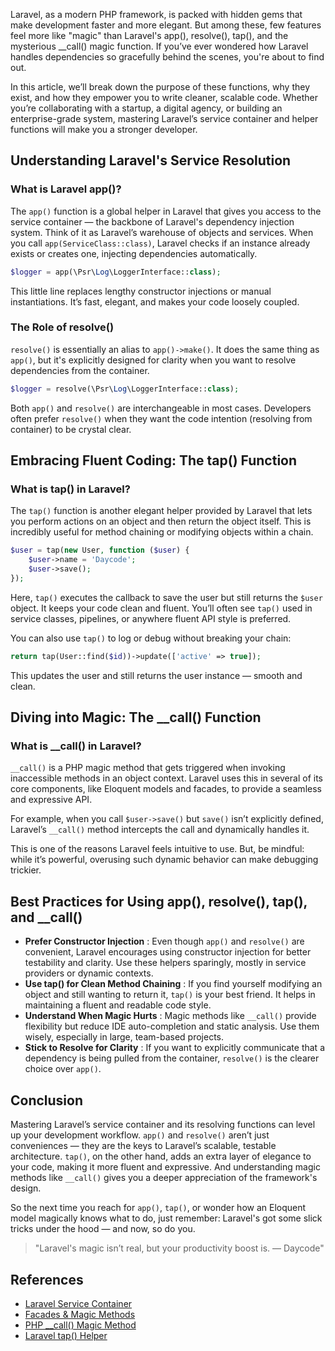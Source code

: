 Laravel, as a modern PHP framework, is packed with hidden gems that make development faster and more elegant. But among these, few features feel more like "magic" than Laravel's app(), resolve(), tap(), and the mysterious __call() magic function. If you’ve ever wondered how Laravel handles dependencies so gracefully behind the scenes, you're about to find out.

In this article, we’ll break down the purpose of these functions, why they exist, and how they empower you to write cleaner, scalable code. Whether you’re collaborating with a startup, a digital agency, or building an enterprise-grade system, mastering Laravel’s service container and helper functions will make you a stronger developer.

## Understanding Laravel's Service Resolution

### What is Laravel app()?
The `app()` function is a global helper in Laravel that gives you access to the service container — the backbone of Laravel's dependency injection system. Think of it as Laravel’s warehouse of objects and services. When you call `app(ServiceClass::class)`, Laravel checks if an instance already exists or creates one, injecting dependencies automatically.

```php
$logger = app(\Psr\Log\LoggerInterface::class);
```

This little line replaces lengthy constructor injections or manual instantiations. It’s fast, elegant, and makes your code loosely coupled.

### The Role of resolve()
`resolve()` is essentially an alias to `app()->make()`. It does the same thing as `app()`, but it's explicitly designed for clarity when you want to resolve dependencies from the container.

```php
$logger = resolve(\Psr\Log\LoggerInterface::class);
```

Both `app()` and `resolve()` are interchangeable in most cases. Developers often prefer `resolve()` when they want the code intention (resolving from container) to be crystal clear.

## Embracing Fluent Coding: The tap() Function

### What is tap() in Laravel?
The `tap()` function is another elegant helper provided by Laravel that lets you perform actions on an object and then return the object itself. This is incredibly useful for method chaining or modifying objects within a chain.

```php
$user = tap(new User, function ($user) {
    $user->name = 'Daycode';
    $user->save();
});
```

Here, `tap()` executes the callback to save the user but still returns the `$user` object. It keeps your code clean and fluent. You’ll often see `tap()` used in service classes, pipelines, or anywhere fluent API style is preferred.

You can also use `tap()` to log or debug without breaking your chain:

```php
return tap(User::find($id))->update(['active' => true]);
```

This updates the user and still returns the user instance — smooth and clean.

## Diving into Magic: The __call() Function

### What is __call() in Laravel?

`__call()` is a PHP magic method that gets triggered when invoking inaccessible methods in an object context. Laravel uses this in several of its core components, like Eloquent models and facades, to provide a seamless and expressive API.

For example, when you call `$user->save()` but `save()` isn’t explicitly defined, Laravel’s `__call()` method intercepts the call and dynamically handles it.

This is one of the reasons Laravel feels intuitive to use. But, be mindful: while it’s powerful, overusing such dynamic behavior can make debugging trickier.

## Best Practices for Using app(), resolve(), tap(), and __call()
- **Prefer Constructor Injection** : Even though `app()` and `resolve()` are convenient, Laravel encourages using constructor injection for better testability and clarity. Use these helpers sparingly, mostly in service providers or dynamic contexts.
- **Use tap() for Clean Method Chaining** : If you find yourself modifying an object and still wanting to return it, `tap()` is your best friend. It helps in maintaining a fluent and readable code style.
- **Understand When Magic Hurts** : Magic methods like `__call()` provide flexibility but reduce IDE auto-completion and static analysis. Use them wisely, especially in large, team-based projects.
- **Stick to Resolve for Clarity** : If you want to explicitly communicate that a dependency is being pulled from the container, `resolve()` is the clearer choice over `app()`.

## Conclusion
Mastering Laravel’s service container and its resolving functions can level up your development workflow. `app()` and `resolve()` aren’t just conveniences — they are the keys to Laravel’s scalable, testable architecture. `tap()`, on the other hand, adds an extra layer of elegance to your code, making it more fluent and expressive. And understanding magic methods like `__call()` gives you a deeper appreciation of the framework's design.

So the next time you reach for `app()`, `tap()`, or wonder how an Eloquent model magically knows what to do, just remember: Laravel's got some slick tricks under the hood — and now, so do you.

> "Laravel's magic isn’t real, but your productivity boost is. — Daycode"

## References

- [Laravel Service Container](https://laravel.com/docs/11.x/container)
- [Facades & Magic Methods](https://laravel.com/docs/11.x/facades)
- [PHP __call() Magic Method](https://www.php.net/manual/en/language.oop5.overloading.php#object.call)
- [Laravel tap() Helper](https://laravel.com/docs/11.x/helpers#method-tap)


